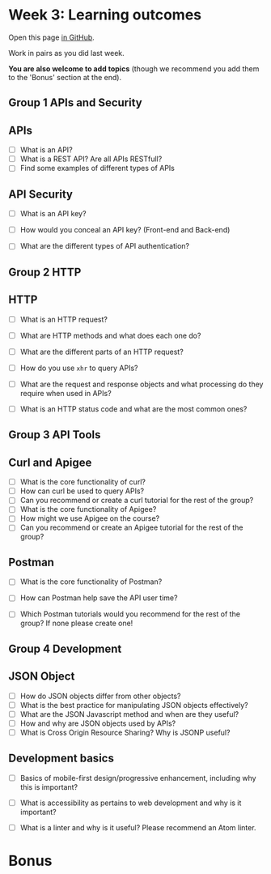 # Week 3: Learning outcomes

Open this page [in GitHub](https://github.com/FAC6/book/blob/master/patterns/week1/README.md).

Work in pairs as you did last week.

**You are also welcome to add topics** (though we recommend you add them to the 'Bonus' section at the end).


## Group 1 APIs and Security

## APIs

- [ ] What is an API?
- [ ] What is a REST API? Are all APIs RESTfull?
- [ ] Find some examples of different types of APIs

## API Security

- [ ] What is an API key?
- [ ] How would you conceal an API key? (Front-end and Back-end)
- [ ] What are the different types of API authentication?


## Group 2 HTTP

## HTTP

- [ ] What is an HTTP request?
- [ ] What are HTTP methods and what does each one do?
- [ ] What are the different parts of an HTTP request?

- [ ] How do you use `xhr` to query APIs?
- [ ] What are the request and response objects and what processing do they require when used in APIs?
- [ ] What is an HTTP status code and what are the most common ones?

## Group 3 API Tools

## Curl and Apigee

- [ ] What is the core functionality of curl?
- [ ] How can curl be used to query APIs?
- [ ] Can you recommend or create a curl tutorial for the rest of the group?
- [ ] What is the core functionality of Apigee?
- [ ] How might we use Apigee on the course?
- [ ] Can you recommend or create an Apigee tutorial for the rest of the group?

## Postman

- [ ] What is the core functionality of Postman?
- [ ] How can Postman help save the API user time?
- [ ] Which Postman tutorials would you recommend for the rest of the group? If none please create one!


## Group 4 Development

## JSON Object

- [ ] How do JSON objects differ from other objects?
- [ ] What is the best practice for manipulating JSON objects effectively?
- [ ] What are the JSON Javascript method and when are they useful?
- [ ] How and why are JSON objects used by APIs?
- [ ] What is Cross Origin Resource Sharing? Why is JSONP useful?  

## Development basics
- [ ] Basics of mobile-first design/progressive enhancement, including why this is important?
- [ ] What is accessibility as pertains to web development and why is it important?
- [ ] What is a linter and why is it useful? Please recommend an Atom linter.





# Bonus
